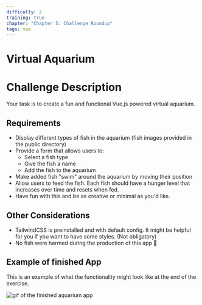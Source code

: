 ```yaml
---
difficulty: 2
training: true
chapter: "Chapter 5: Challenge Roundup"
tags: vue
---
```


# Virtual Aquarium

# Challenge Description

Your task is to create a fun and functional Vue.js powered virtual aquarium.

## Requirements

- Display different types of fish in the aquarium (fish images provided in the public directory)
- Provide a form that allows users to:
  - Select a fish type
  - Give the fish a name
  - Add the fish to the aquarium
- Make added fish "swim" around the aquarium by moving their position
- Allow users to feed the fish. Each fish should have a hunger level that increases over time and resets when fed.
- Have fun with this and be as creative or minimal as you'd like.

## Other Considerations

- TailwindCSS is preinstalled and with default config. It might be helpful for you if you want to have some styles. (Not obligatory)
- No fish were harmed during the production of this app 🤪

## Example of finished App

This is an example of what the functionality might look like at the end of the exercise.

![gif of the finished aquarium app](https://imgur.com/BTT0xxK.gif)

